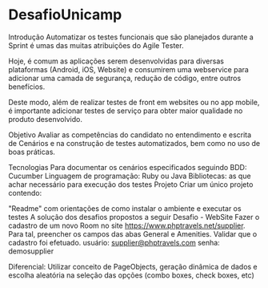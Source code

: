 # DesafioUnicamp


Introdução
Automatizar os testes funcionais que são planejados durante a Sprint é umas das muitas atribuições do Agile Tester.

Hoje, é comum as aplicações serem desenvolvidas para diversas plataformas (Android, iOS, Website) e consumirem uma webservice para adicionar uma camada de segurança, redução de código, entre outros benefícios.

Deste modo, além de realizar testes de front em websites ou no app mobile, é importante adicionar testes de serviço para obter maior qualidade no produto desenvolvido.

Objetivo
Avaliar as competências do candidato no entendimento e escrita de Cenários e na construção de testes automatizados, bem como no uso de boas práticas.

Tecnologias
Para documentar os cenários especificados seguindo BDD: Cucumber
Linguagem de programação: Ruby ou Java
Bibliotecas: as que achar necessário para execução dos testes
Projeto
Criar um único projeto contendo:

"Readme" com orientações de como instalar o ambiente e executar os testes
A solução dos desafios propostos a seguir
Desafio - WebSite
Fazer o cadastro de um novo Room no site https://www.phptravels.net/supplier. Para tal, preencher os campos das abas General e Amenities. Validar que o cadastro foi efetuado.
usuário: supplier@phptravels.com
senha: demosupplier
 
Diferencial: Utilizar conceito de PageObjects, geração dinâmica de dados e escolha aleatória na seleção das opções (combo boxes, check boxes, etc)
